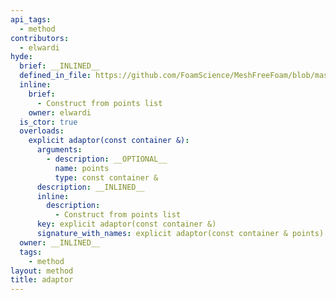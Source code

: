 ```yaml
---
api_tags:
  - method
contributors:
  - elwardi
hyde:
  brief: __INLINED__
  defined_in_file: https://github.com/FoamScience/MeshFreeFoam/blob/master/src/meshfree/kdTrees/nanoflannKDTree/nanoflannKDTree.H
  inline:
    brief:
      - Construct from points list
    owner: elwardi
  is_ctor: true
  overloads:
    explicit adaptor(const container &):
      arguments:
        - description: __OPTIONAL__
          name: points
          type: const container &
      description: __INLINED__
      inline:
        description:
          - Construct from points list
      key: explicit adaptor(const container &)
      signature_with_names: explicit adaptor(const container & points)
  owner: __INLINED__
  tags:
    - method
layout: method
title: adaptor
---
```

